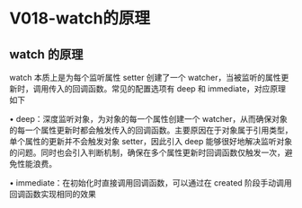 # V018-watch的原理
## watch 的原理


watch 本质上是为每个监听属性 setter 创建了一个 watcher，当被监听的属性更新时，调用传入的回调函数。常见的配置选项有 deep 和 immediate，对应原理如下

• deep：深度监听对象，为对象的每一个属性创建一个 watcher，从而确保对象的每一个属性更新时都会触发传入的回调函数。主要原因在于对象属于引用类型，单个属性的更新并不会触发对象 setter，因此引入 deep 能够很好地解决监听对象的问题。同时也会引入判断机制，确保在多个属性更新时回调函数仅触发一次，避免性能浪费。

• immediate：在初始化时直接调用回调函数，可以通过在 created 阶段手动调用回调函数实现相同的效果